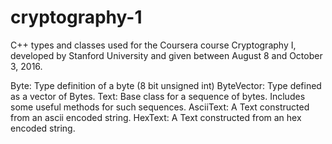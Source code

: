 # cryptography-1
C++ types and classes used for the Coursera course Cryptography I, developed by Stanford University and given between August 8 and October 3, 2016.

Byte: Type definition of a byte (8 bit unsigned int)
ByteVector: Type defined as a vector of Bytes.
Text: Base class for a sequence of bytes. Includes some useful methods for such sequences.
AsciiText: A Text constructed from an ascii encoded string.
HexText: A Text constructed from an hex encoded string.
